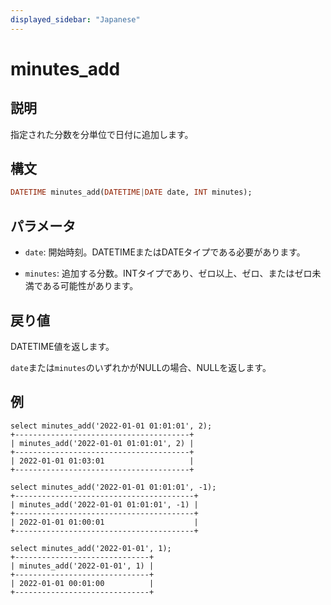 ```yaml
---
displayed_sidebar: "Japanese"
---
```


# minutes_add

## 説明

指定された分数を分単位で日付に追加します。

## 構文

```Haskell
DATETIME minutes_add(DATETIME|DATE date, INT minutes);
```

## パラメータ

- `date`: 開始時刻。DATETIMEまたはDATEタイプである必要があります。

- `minutes`: 追加する分数。INTタイプであり、ゼロ以上、ゼロ、またはゼロ未満である可能性があります。

## 戻り値

DATETIME値を返します。

`date`または`minutes`のいずれかがNULLの場合、NULLを返します。

## 例

```Plain
select minutes_add('2022-01-01 01:01:01', 2);
+---------------------------------------+
| minutes_add('2022-01-01 01:01:01', 2) |
+---------------------------------------+
| 2022-01-01 01:03:01                   |
+---------------------------------------+

select minutes_add('2022-01-01 01:01:01', -1);
+----------------------------------------+
| minutes_add('2022-01-01 01:01:01', -1) |
+----------------------------------------+
| 2022-01-01 01:00:01                    |
+----------------------------------------+

select minutes_add('2022-01-01', 1);
+------------------------------+
| minutes_add('2022-01-01', 1) |
+------------------------------+
| 2022-01-01 00:01:00          |
+------------------------------+
```
